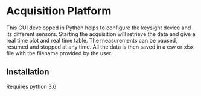 # Acquisition Platform

This GUI developped in Python helps to configure the keysight device and its different sensors. 
Starting the acquisition will retrieve the data and give a real time plot and real time table.
The measurements can be paused, resumed and stopped at any time. All the data is then saved in a
csv or xlsx file with the filename provided by the user.

## Installation

Requires python 3.6

